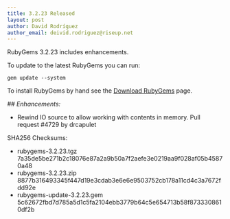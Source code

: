 ```yaml
---
title: 3.2.23 Released
layout: post
author: David Rodríguez
author_email: deivid.rodriguez@riseup.net
---
```


RubyGems 3.2.23 includes enhancements.

To update to the latest RubyGems you can run:

    gem update --system

To install RubyGems by hand see the [Download RubyGems][download] page.


_## Enhancements:_

* Rewind IO source to allow working with contents in memory. Pull request
  #4729 by drcapulet


SHA256 Checksums:

* rubygems-3.2.23.tgz  
  7a35de5be271b2c18076e87a2a9b50a7f2aefe3e0219aa9f028af05b45870a48
* rubygems-3.2.23.zip  
  8877b316493345f447d19e3cdab3e6e6e9503752cb178a11cd4c3a7672fdd92e
* rubygems-update-3.2.23.gem  
  5c62672fbd7d785a5d1c5fa2104ebb3779b64c5e654713b58f8733308610df2b


[download]: https://rubygems.org/pages/download

